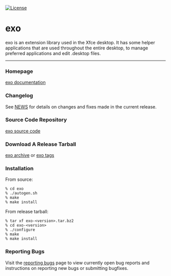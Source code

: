 [![License](https://img.shields.io/badge/License-GPL%20v2-blue.svg)](https://gitlab.xfce.org/xfce/exo/COPYING)

exo
====================

exo is an extension library used in the Xfce desktop. It has some helper
applications that are used throughout the entire desktop, to manage preferred 
applications and edit .desktop files.

----

### Homepage

[exo documentation](https://docs.xfce.org/xfce/exo/start)

### Changelog

See [NEWS](https://gitlab.xfce.org/xfce/exo/-/blob/master/NEWS) for details on changes and fixes made in the current release.

### Source Code Repository

[exo source code](https://gitlab.xfce.org/xfce/exo)

### Download A Release Tarball

[exo archive](https://archive.xfce.org/src/xfce/exo)
    or
[exo tags](https://gitlab.xfce.org/xfce/exo/-/tags)
### Installation

From source: 

    % cd exo
    % ./autogen.sh
    % make
    % make install

From release tarball:

    % tar xf exo-<version>.tar.bz2
    % cd exo-<version>
    % ./configure
    % make
    % make install

### Reporting Bugs

Visit the [reporting bugs](https://docs.xfce.org/xfce/exo/bugs) page to view currently open bug reports and instructions on reporting new bugs or submitting bugfixes.

